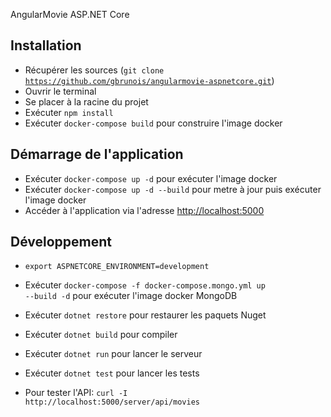 AngularMovie ASP.NET Core

## Installation
* Récupérer les sources (<code>git clone https://github.com/gbrunois/angularmovie-aspnetcore.git</code>)
* Ouvrir le terminal
* Se placer à la racine du projet
* Exécuter <code>npm install</code>
* Exécuter <code>docker-compose build</code> pour construire l'image docker


## Démarrage de l'application
* Exécuter <code>docker-compose up -d</code> pour exécuter l'image docker
* Exécuter <code>docker-compose up -d --build</code> pour metre à jour puis exécuter l'image docker
* Accéder à l'application via l'adresse [http://localhost:5000](http://localhost:5000)

## Développement
* <code>export ASPNETCORE_ENVIRONMENT=development</code>
* Exécuter <code>docker-compose -f docker-compose.mongo.yml up --build -d</code> pour exécuter l'image docker MongoDB
* Exécuter <code>dotnet restore</code> pour restaurer les paquets Nuget
* Exécuter <code>dotnet build</code> pour compiler
* Exécuter <code>dotnet run</code> pour lancer le serveur
* Exécuter <code>dotnet test</code> pour lancer les tests

* Pour tester l'API: <code>curl -I http://localhost:5000/server/api/movies</code>




